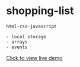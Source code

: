 # shopping-list

```
html-css-javascript

- local storage
- arrays
- events
```

[Click to view live demo](https://oguzhankuslar.github.io/shopping-list)
